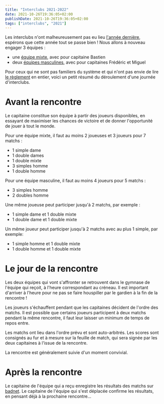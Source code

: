 ```yaml
---
title: "Interclubs 2021-2022"
date: 2021-10-26T19:36:05+02:00
publishDate: 2021-10-26T19:36:05+02:00
tags: ["interclubs", "2021"]
---
```


Les interclubs n'ont malheureusement pas eu lieu [l'année dernière](/posts/interclubs2020), espérons que cette année tout se passe bien ! Nous allons à nouveau engager 3 équipes :
- une [équipe mixte](http://cobad77.fr/cb77/content/interclubs-mixtes), avec pour capitaine Bastien
- deux [équipes masculines](http://cobad77.fr/cb77/content/interclubs-masculins), avec pour capitaines Frédéric et Miguel

Pour ceux qui ne sont pas familiers du système et qui n'ont pas envie de lire [le règlement](http://cobad77.fr/cb77/sites/default/files/fichiers/documents/saison21-22/CDI/cobad77-cdi_reglementic2021-2022.pdf) en entier, voici un petit résumé du déroulement d'une journée d'interclubs.

# Avant la rencontre

Le capitaine constitue son équipe à partir des joueurs disponibles, en essayant de maximiser les chances de victoire et de donner l'opportunité de jouer à tout le monde.

Pour une équipe mixte, il faut au moins 2 joueuses et 3 joueurs pour 7 matchs :
- 1 simple dame
- 1 double dames
- 1 double mixte
- 3 simples homme
- 1 double homme

Pour une équipe masculine, il faut au moins 4 joueurs pour 5 matchs :
- 3 simples homme
- 2 doubles homme

Une même joueuse peut participer jusqu'à 2 matchs, par exemple :
- 1 simple dame et 1 double mixte
- 1 double dame et 1 double mixte

Un même joueur peut participer jusqu'à 2 matchs avec au plus 1 simple, par exemple:
- 1 simple homme et 1 double mixte
- 1 double homme et 1 double mixte

# Le jour de la rencontre

Les deux équipes qui vont s'affronter se retrouvent dans le gymnase de l'équipe qui reçoit, à l'heure correspondant au créneau. Il est important d'arriver à l'heure pour ne pas se faire houspiller par le gardien à la fin de la rencontre !

Les joueurs s'échauffent pendant que les capitaines décident de l'ordre des matchs. Il est possible que  certains joueurs participent à deux matchs pendant la même rencontre, il faut leur laisser un minimum de temps de repos entre.

Les matchs ont lieu dans l'ordre prévu et sont auto-arbitrés. Les scores sont consignés au fur et à mesure sur la feuille de match, qui sera signée par les deux capitaines à l'issue de la rencontre.

La rencontre est généralement suivie d'un moment convivial.

# Après la rencontre

Le capitaine de l'équipe qui a reçu enregistre les résultats des matchs sur [badnet](https://www.badnet.org/). Le capitaine de l'équipe qui s'est déplacée confirme les résultats, en pensant déjà à la prochaine rencontre...
